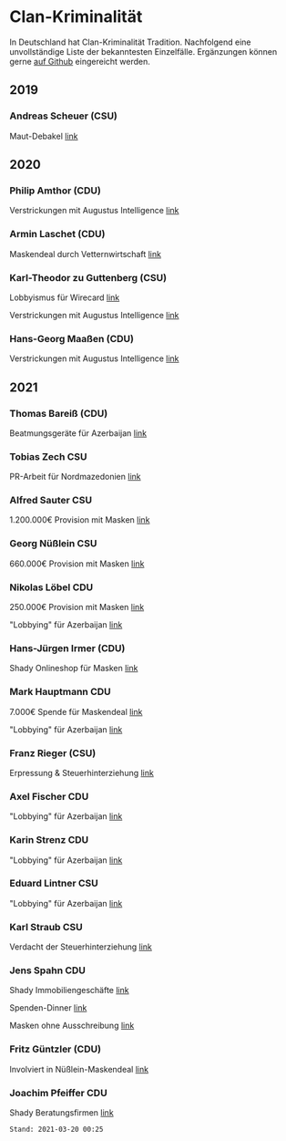 # Clan-Kriminalität
In Deutschland hat Clan-Kriminalität Tradition. Nachfolgend eine unvollständige Liste der bekanntesten Einzelfälle. Ergänzungen können gerne [auf Github](https://github.com/clerosieu/clerosieu.github.io) eingereicht werden.

## 2019

### Andreas Scheuer (CSU)
Maut-Debakel [link](https://m.tagesspiegel.de/politik/maut-debakel-warum-das-vorgehen-von-verkehrsminister-scheuer-als-korruption-gelten-kann/25312724.html)

## 2020

### Philip Amthor (CDU)
Verstrickungen mit Augustus Intelligence [link](https://www.tagesschau.de/ausland/amthor-augustus-intelligence-101.html)

### Armin Laschet (CDU)
Maskendeal durch Vetternwirtschaft [link](https://www.fr.de/politik/armin-laschet-van-laack-sohn-joe-millionen-masken-deal-nrw-luxus-label-affaere-skandal-90118714.html)

### Karl-Theodor zu Guttenberg (CSU)
Lobbyismus für Wirecard [link](https://www.tagesschau.de/wirtschaft/unternehmen/wirecard-zu-guttenberg-lobbyismus-101.html)

Verstrickungen mit Augustus Intelligence [link](https://www.tagesschau.de/ausland/amthor-augustus-intelligence-101.html)

### Hans-Georg Maaßen (CDU)
Verstrickungen mit Augustus Intelligence [link](https://www.tagesschau.de/ausland/amthor-augustus-intelligence-101.html)


## 2021

### Thomas Bareiß (CDU)
Beatmungsgeräte für Azerbaijan [link](https://www.faz.net/aktuell/politik/inland/staatssekretaer-bareiss-wandte-sich-fuer-aserbaidschan-an-firma-17240769.html)


### Tobias Zech CSU
PR-Arbeit für Nordmazedonien [link](https://www.spiegel.de/politik/deutschland/csu-abgeordneter-tobias-zech-tritt-zurueck-a-515b7e08-81ef-442f-8634-7442523ebeac)


### Alfred Sauter CSU
1.200.000€ Provision mit Masken [link](https://www.augsburger-allgemeine.de/bayern/Ex-Justizminister-Sauter-soll-1-2-Millionen-Euro-ueber-Treuhandfirma-bezogen-haben-id59334981.html)


### Georg Nüßlein CSU
660.000€ Provision mit Masken [link](https://www.spiegel.de/politik/deutschland/georg-nuesslein-csu-politiker-soll-von-hessischem-lieferanten-bestochen-worden-sein-a-4f7a49ca-beb1-40f1-b4a8-3376e9c6d559)


### Nikolas Löbel CDU
250.000€ Provision mit Masken [link](https://www.spiegel.de/politik/deutschland/corona-masken-cdu-hinterbaenkler-kassierte-250-000-euro-provision-a-a5e31c3d-0002-0001-0000-000176138620)

"Lobbying" für Azerbaijan [link](https://web.archive.org/web/20210228032550/https://www.nikolas-loebel.de/reisebericht-meine-reise-nach-aserbaidschan/)

### Hans-Jürgen Irmer (CDU)
Shady Onlineshop für Masken [link](https://www.abgeordnetenwatch.de/blog/nebentaetigkeiten/cdu-abgeordneter-sammelte-masken-bestellungen-fuer-fragwuerdigen-onlineshop)


### Mark Hauptmann CDU
7.000€ Spende für Maskendeal [link](https://www.spiegel.de/politik/deutschland/unions-korruptionsaffaere-generalstaatsanwaltschaft-thueringen-prueft-ermittlungen-gegen-cdu-politiker-mark-hauptmann-a-c0783fc7-e39c-4048-8a9e-9665ba24db59)

"Lobbying" für Azerbaijan [link](https://www.spiegel.de/politik/deutschland/weiterer-cdu-politiker-wegen-aserbaidschan-geld-unter-verdacht-a-c2f14351-056b-42ad-bce0-0c15dcc763d2)


### Franz Rieger (CSU)
Erpressung & Steuerhinterziehung [link](https://www.tag24.de/justiz/gerichtsprozesse-bayern/regensburg-erpressung-und-steuerhinterziehung-csu-abgeordneter-rieger-muss-vor-gericht-1866133)


### Axel Fischer CDU
"Lobbying" für Azerbaijan [link](https://www.spiegel.de/politik/deutschland/axel-fischer-cdu-abgeordneter-soll-wegen-aserbaidschan-affaere-ausschussvorsitz-abgeben-a-1e686d1a-4009-462c-9af1-38396c996db5)


### Karin Strenz CDU
"Lobbying" für Azerbaijan [link](https://www.spiegel.de/politik/deutschland/aserbaidschan-affaere-razzien-gegen-unionspolitiker-strenz-und-lintner-a-21620f9e-93d7-4f29-9b68-476522e3af6b)


### Eduard Lintner CSU
"Lobbying" für Azerbaijan [link](https://www.spiegel.de/politik/deutschland/aserbaidschan-affaere-razzien-gegen-unionspolitiker-strenz-und-lintner-a-21620f9e-93d7-4f29-9b68-476522e3af6b)


### Karl Straub CSU
Verdacht der Steuerhinterziehung [link](https://correctiv.org/aktuelles/wirtschaft/2021/03/19/muenchner-justiz-ermittelt-gegen-csu-landtagsabgeordneten/)


### Jens Spahn CDU
Shady Immobiliengeschäfte [link](https://twitter.com/Schmidtlepp/status/1372803314627190790/photo/1)

Spenden-Dinner [link](https://www.tagesspiegel.de/politik/geselliges-abendessen-mitten-in-der-pandemie-umstrittenes-spenden-dinner-spahn-muss-jetzt-namen-nennen/26993552.html)

Masken ohne Ausschreibung [link](https://www.freitag.de/autoren/wolfgang-michal/jens-spahn-geniesst-das)


### Fritz Güntzler (CDU)
Involviert in Nüßlein-Maskendeal [link](https://twitter.com/a_watch/status/1367793145757458436)


### Joachim Pfeiffer CDU
Shady Beratungsfirmen [link](https://www.rnd.de/politik/lobby-verstrickungen-der-union-spd-sagt-verhandlungen-uber-erneuerbare-energien-gesetz-ab-NPWCWPWCR5HAJKGJYOB7B4JKTI.html)


    Stand: 2021-03-20 00:25
